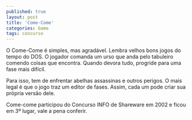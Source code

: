 ```yaml
---
published: true
layout: post
title: 'Come-Come'
categories: Game
tags: concurso
---
```

O Come-Come é simples, mas agradável. Lembra velhos bons jogos do tempo do DOS. O jogador comanda um urso que anda pelo tabuleiro comendo coisas que encontra. Quando devora tudo, progride para uma fase mais difícil.







Para isso, tem de enfrentar abelhas assassinas e outros perigos. O mais legal é que o jogo traz um editor de fases. Assim, cada um pode criar sua própria versão dele.

Come-come participou do Concurso INFO de Shareware em 2002 e ficou em 3º lugar, vale a pena conferir.





